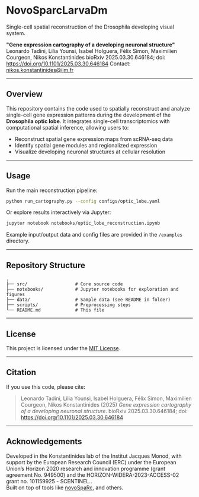 # NovoSparcLarvaDm
Single-cell spatial reconstruction of the Drosophila developing visual system.

**"Gene expression cartography of a developing neuronal structure"**  
Leonardo Tadini, Lilia Younsi, Isabel Holguera, Félix Simon, Maximilien Courgeon, Nikos Konstantinides
bioRxiv 2025.03.30.646184; doi: https://doi.org/10.1101/2025.03.30.646184
Contact: nikos.konstantinides@ijm.fr

---

## Overview

This repository contains the code used to spatially reconstruct and analyze single-cell gene expression patterns during the development of the **Drosophila optic lobe**. It integrates single-cell transcriptomics with computational spatial inference, allowing users to:

- Reconstruct spatial gene expression maps from scRNA-seq data
- Identify spatial gene modules and regionalized expression
- Visualize developing neuronal structures at cellular resolution

---

## Usage

Run the main reconstruction pipeline:

```bash
python run_cartography.py --config configs/optic_lobe.yaml
```

Or explore results interactively via Jupyter:

```bash
jupyter notebook notebooks/optic_lobe_reconstruction.ipynb
```

Example input/output data and config files are provided in the `/examples` directory.

---

## Repository Structure

```
.
├── src/                  # Core source code
├── notebooks/            # Jupyter notebooks for exploration and figures
├── data/                 # Sample data (see README in folder)
├── scripts/              # Preprocessing steps
└── README.md             # This file
```

---

## License

This project is licensed under the [MIT License](LICENSE).

---

## Citation

If you use this code, please cite:

> Leonardo Tadini, Lilia Younsi, Isabel Holguera, Félix Simon, Maximilien Courgeon, Nikos Konstantinides (2025)
> *Gene expression cartography of a developing neuronal structure*. bioRxiv 2025.03.30.646184; doi: https://doi.org/10.1101/2025.03.30.646184

---

## Acknowledgements

Developed in the Konstantinides lab of the Institut Jacques Monod, with support by the European Research Council (ERC) under the European Union’s Horizon 2020 research and innovation programme (grant agreement No. 949500) and the HORIZON-WIDERA-2023-ACCESS-02 grant no. 101159925 - SCENTINEL..  
Built on top of tools like [novoSpaRc](https://github.com/rajewsky-lab/novosparc), and others.
